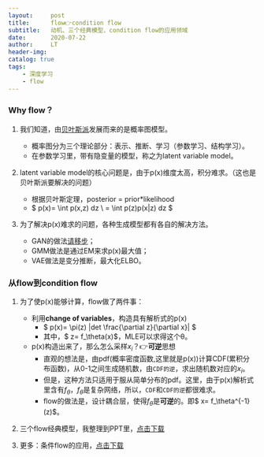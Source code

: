 ```yaml
---
layout:     post
title:      flow👉condition flow
subtitle:   动机、三个经典模型、condition flow的应用领域
date:       2020-07-22
author:     LT
header-img: 
catalog: true
tags:
    - 深度学习
    - flow
---
```


### Why flow？
1. 我们知道，由[贝叶斯派](./2020-05-01-频率-贝叶斯.md)发展而来的是概率图模型。
    - 概率图分为三个理论部分：表示、推断、学习（参数学习、结构学习）。
    - 在参数学习里，带有隐变量的模型，称之为latent variable model。

2. latent variable model的核心问题是，由于p(x)维度太高，积分难求。（这也是贝叶斯派要解决的问题）
    - 根据贝叶斯定理，posterior = prior*likelihood
    - $ p(x)= \int p(x,z) dz \\
            = \int p(z)p(x|z) dz $

3. 为了解决p(x)难求的问题，各种生成模型都有各自的解决方法。
    - GAN的做法[请移步](./2020-04-10-MLE和GAN和flow.md)；
    - GMM做法是通过EM来求p(x)最大值；
    - VAE做法是变分推断，最大化ELBO。    

### 从flow到condition flow
1. 为了使p(x)能够计算，flow做了两件事：
    - 利用**change of variables**，构造具有解析式的p(x)
        * $ p(x)= \pi(z) |det \frac{\partial z}{\partial x}| $
        * 其中，$ z= f_\theta(x)$，MLE可以求得这个θ。
    - p(x)构造出来了，那么怎么采样$x_i$？👉**可逆**思想
        * 直观的想法是，由pdf(概率密度函数,这里就是p(x))计算CDF(累积分布函数)，从0-1之间生成随机数，由`CDF的逆`，求出随机数对应的$x_i$。
        * 但是，这种方法只适用于服从简单分布的pdf。这里，由于p(x)解析式里含有$f_\theta$，$f_\theta$是复杂网络，所以，`CDF`和`CDF的逆`都很难求。
        * flow的做法是，设计耦合层，使得$f_\theta$是**可逆**的。即$ x= f_\theta^{-1}(z)$。
2. 三个flow经典模型，我整理到PPT里，[点击下载](https://documents-1300025586.cos.ap-nanjing.myqcloud.com/01-NICE_realNVP_Glow_2020-05-03.pptx)

3. 更多：条件flow的应用，[点击下载](https://documents-1300025586.cos.ap-nanjing.myqcloud.com/02-%E6%9D%A1%E4%BB%B6flow_2020-06-29.pptx)
